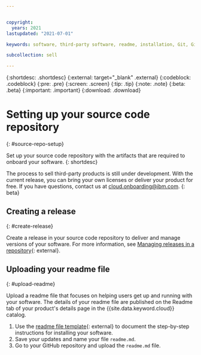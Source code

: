```yaml
---


copyright:
  years: 2021
lastupdated: "2021-07-01"

keywords: software, third-party software, readme, installation, Git, GitHub, repo, repository

subcollection: sell

---
```


{:shortdesc: .shortdesc}
{:external: target="_blank" .external}
{:codeblock: .codeblock}
{:pre: .pre}
{:screen: .screen}
{:tip: .tip}
{:note: .note}
{:beta: .beta}
{:important: .important}
{:download: .download}

# Setting up your source code repository
{: #source-repo-setup}

Set up your source code repository with the artifacts that are required to onboard your software. 
{: shortdesc}

The process to sell third-party products is still under development. With the current release, you can bring your own licenses or deliver your product for free. If you have questions, contact us at cloud.onboarding@ibm.com.
{: beta}

## Creating a release
{: #create-release}

Create a release in your source code repository to deliver and manage versions of your software. For more information, see [Managing releases in a repository](https://docs.github.com/en/github/administering-a-repository/managing-releases-in-a-repository){: external}. 

## Uploading your readme file
{: #upload-readme}

Upload a readme file that focuses on helping users get up and running with your software. The details of your readme file are published on the Readme tab of your product's details page in the {{site.data.keyword.cloud}} catalog.

1. Use the [readme file template](https://cloud.ibm.com/media/docs/downloads/software/sw-readme-tab-template.md){: external} to document the step-by-step instructions for installing your software. 
2. Save your updates and name your file `readme.md`. 
2. Go to your GitHub repository and upload the `readme.md` file. 


